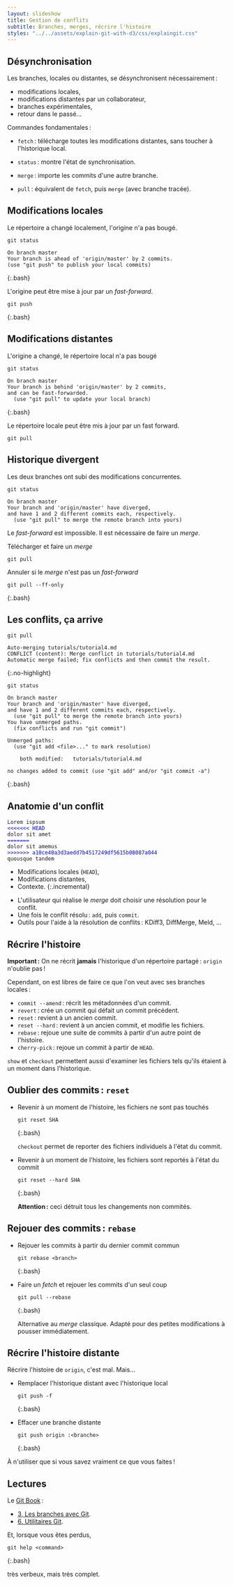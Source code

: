 ```yaml
---
layout: slideshow
title: Gestion de conflits
subtitle: Branches, merges, récrire l'histoire
styles: "../../assets/explain-git-with-d3/css/explaingit.css"
---
```


<script data-main="../../assets/explain-git-with-d3/js/main"
	src="https://cdnjs.cloudflare.com/ajax/libs/require.js/2.1.4/require.js"></script>

<section>

## Désynchronisation

Les branches, locales ou distantes, se désynchronisent
nécessairement :

- modifications locales,
- modifications distantes par un collaborateur,
- branches expérimentales,
- retour dans le passé...

Commandes fondamentales :

- `fetch` : télécharge toutes les modifications distantes, sans
  toucher à l'historique local.

- `status` : montre l'état de synchronisation.

- `merge` : importe les commits d'une autre branche.

- `pull` : équivalent de `fetch`, puis `merge` (avec branche tracée).

</section>
<section>

## Modifications locales

Le répertoire a changé localement, l'origine n'a pas bougé.

	git status

~~~
On branch master
Your branch is ahead of 'origin/master' by 2 commits.
(use "git push" to publish your local commits)
~~~
{:.bash}

L'origine peut être mise à jour par un *fast-forward*.

	git push
{:.bash}

</section>
<section>
<style scoped>.svg-container { margin-left: 250px !important }</style>

<div id="ExplainGitPush-Container">
<div class="playground-container"></div>
</div>

</section>
<section>


## Modifications distantes

L'origine a changé, le répertoire local n'a pas bougé

	git status

~~~
On branch master
Your branch is behind 'origin/master' by 2 commits,
and can be fast-forwarded.
  (use "git pull" to update your local branch)
~~~
{:.bash}

Le répertoire locale peut être mis à jour par un fast forward.

	git pull

</section>
<section>
<style scoped>.svg-container { margin-left: 250px !important }</style>

<div id="ExplainGitPull-Container">
<div class="playground-container"></div>
</div>

</section>
<section>

## Historique divergent

Les deux branches ont subi des modifications concurrentes.

	git status

~~~
On branch master
Your branch and 'origin/master' have diverged,
and have 1 and 2 different commits each, respectively.
  (use "git pull" to merge the remote branch into yours)
~~~

Le *fast-forward* est impossible. Il est nécessaire de faire un
*merge*.

Télécharger et faire un *merge*

	git pull

Annuler si le *merge* n'est pas un *fast-forward*

	git pull --ff-only
{:.bash}

</section>
<section>
<style scoped>.svg-container { margin-left: 250px !important }</style>

<div id="ExplainGitMerge-Container">
<div class="playground-container"></div>
</div>

</section>
<section class="compact">

## Les conflits, ça arrive

	git pull

~~~
Auto-merging tutorials/tutorial4.md
CONFLICT (content): Merge conflict in tutorials/tutorial4.md
Automatic merge failed; fix conflicts and then commit the result.
~~~
{:.no-highlight}

	git status

~~~
On branch master
Your branch and 'origin/master' have diverged,
and have 1 and 2 different commits each, respectively.
  (use "git pull" to merge the remote branch into yours)
You have unmerged paths.
  (fix conflicts and run "git commit")

Unmerged paths:
  (use "git add <file>..." to mark resolution)

	both modified:   tutorials/tutorial4.md

no changes added to commit (use "git add" and/or "git commit -a")
~~~
{:.bash}

</section>
<section>
<style>
.diff { color: blue; }
html[data-incremental="1"] .local,
html[data-incremental="2"] .remote,
html[data-incremental="3"] .context {
  outline: solid thick red;
}
</style>

## Anatomie d'un conflit

<pre><code><span class="context">Lorem ispsum</span>
<span class="diff"><<<<<<< HEAD</span>
<span class="local">dolor sit amet</span>
<span class="diff">=======</span>
<span class="remote">dolor sit amemus</span>
<span class="diff">>>>>>>> a10ce40a3d3aedd7b4517249df5615b08087a044</span>
<span class="context">quousque tandem</span>
</code></pre>

- Modifications locales (`HEAD`),
- Modifications distantes,
- Contexte.
{:.incremental}

<div class="incremental">

- L'utilisateur qui réalise le *merge* doit choisir une résolution
  pour le conflit.
- Une fois le conflit résolu : `add`, puis `commit`.
- Outils pour l'aide à la résolution de conflits : KDiff3, DiffMerge,
  Meld, ...

</div>

</section>
<section>

## Récrire l'histoire

**Important :** On ne récrit **jamais** l'historique d'un répertoire
partagé : `origin` n'oublie pas !

Cependant, on est libres de faire ce que l'on veut avec ses branches
locales :

- `commit --amend` : récrit les métadonnées d'un commit.
- `revert` : crée un commit qui défait un commit précédent.
- `reset` : revient à un ancien commit.
- `reset --hard` : revient à un ancien commit, et modifie les
  fichiers.
- `rebase` : rejoue une suite de commits à partir d'un autre point de
  l'histoire.
- `cherry-pick` : rejoue un commit à partir de `HEAD`.

`show` et `checkout` permettent aussi d'examiner les fichiers tels
qu'ils étaient à un moment dans l'historique.

</section>
<section>

## Oublier des commits : `reset`

- Revenir à un moment de l'histoire, les fichiers ne sont pas touchés
  
	  git reset SHA
  {:.bash}
  
  `checkout` permet de reporter des fichiers individuels à l'état du
  commit.

- Revenir à un moment de l'histoire, les fichiers sont reportés à
  l'état du commit
  
	  git reset --hard SHA
  {:.bash}
  
  **Attention :** ceci détruit tous les changements non commités.

</section>
<section>
<style scoped>.svg-container { margin-left: 250px !important }</style>

<div id="ExplainGitReset-Container">
<div class="playground-container"></div>
</div>

</section>
<section>

## Rejouer des commits : `rebase`

- Rejouer les commits à partir du dernier commit commun
  
	  git rebase <branch>
  {:.bash}

- Faire un *fetch* et rejouer les commits d'un seul coup
  
	  git pull --rebase
  {:.bash}
  
  Alternative au *merge* classique. Adapté pour des petites
  modifications à pousser immédiatement.

</section>
<section>
<style scoped>.svg-container { margin-left: 250px !important }</style>

<div id="ExplainGitRebase-Container">
<div class="playground-container"></div>
</div>

</section>
<section>

## Récrire l'histoire distante

Récrire l'histoire de `origin`, c'est mal. Mais...

- Remplacer l'historique distant avec l'historique local
  
	  git push -f
  {:.bash}

- Effacer une branche distante
  
	  git push origin :<branche>
  {:.bash}

À n'utiliser que si vous savez vraiment ce que vous faites !

</section>
<section>

## Lectures

Le [Git Book](http://git-scm.com/book/fr/) :

- [3, Les branches avec Git](http://git-scm.com/book/fr/v1/Les-branches-avec-Git).
- [6, Utilitaires Git](http://git-scm.com/book/fr/v1/Utilitaires-Git).

Et, lorsque vous êtes perdus,

	git help <command>
{:.bash}

très verbeux, mais très complet.

</section>

<script type="text/javascript">
require(['explaingit'], function (explainGit) {
  explainGit.open({
    name: 'Push',
    height: 500,
    baseLine: 0.6,
    commitData: [
	  {id: 'e137e9b', tags: ['origin/master']},
	  {id: '32320ed', parent: 'e137e9b'},
	  {id: 'a9120c2', parent: '32320ed', tags: ['master']},
	],
    originData: [
	  {id: 'e137e9b', tags: ['master']},
	],
    initialMessage: 'Utilser push pour mettre à jour le remote.'
  });

  explainGit.open({
    name: 'Pull',
    height: 500,
    baseLine: 0.6,
    originData: [
	  {id: 'e137e9b'},
	  {id: '32320ed', parent: 'e137e9b'},
	  {id: 'a9120c2', parent: '32320ed', tags: ['master']},
	],
    commitData: [
	  {id: 'e137e9b', tags: ['master', 'origin/master']},
	],
    initialMessage: 'Faire un fetch, puis un pull.'
  });

  explainGit.open({
    name: 'Merge',
    height: 500,
    baseLine: 0.8,
    originData: [
	  {id: 'e137e9b'},
	  {id: '32320ed', parent: 'e137e9b'},
	  {id: 'a9120c2', parent: '32320ed', tags: ['master']},
	],
    commitData: [
	  {id: 'e137e9b', tags: ['origin/master']},
	  {id: '93128ab', parent: 'e137e9b', tags: ['master']},
	],
    initialMessage: 'Faire un fetch, puis un pull.'
  });

  explainGit.open({
    name: 'Reset',
    height: 500,
    baseLine: 0.6,
    commitData: [
	  {id: 'e137e9b'},
	  {id: '93128ab', parent: 'e137e9b', tags: ['master']},
	  {id: 'af90193', parent: 'e137e9b'},
	  {id: '7d394ac', parent: 'af90193', tags: ['topic']},
	],
    initialMessage: 'Essayez reset'
  });

  explainGit.open({
    name: 'Rebase',
    height: 550,
    baseLine: 0.7,
    commitData: [
	  {id: 'e137e9b', tags: ['origin/master']},
	  {id: '93128ab', parent: 'e137e9b', tags: ['master']},
	  {id: 'af90193', parent: 'e137e9b'},
	  {id: '7d394ac', parent: 'af90193', tags: ['topic']},
	],
    originData: [
	  {id: 'e137e9b'},
	  {id: '32320ed', parent: 'e137e9b'},
	  {id: 'a9120c2', parent: '32320ed', tags: ['master']},
	],
    initialMessage: 'Essayez rebase'
  });

  $$('.playground-container').forEach(function(x) {
	x.on('keydown', function(e) { e.stopPropagation() });
  });
});
</script>
